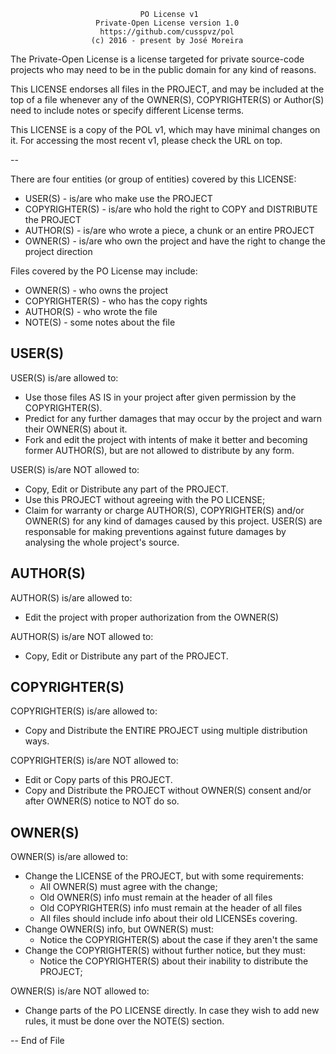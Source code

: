                                  PO License v1
                       Private-Open License version 1.0
                        https://github.com/cusspvz/pol
                      (c) 2016 - present by José Moreira

The Private-Open License is a license targeted for private source-code projects
who may need to be in the public domain for any kind of reasons.

This LICENSE endorses all files in the PROJECT, and may be included at the top
of a file whenever any of the OWNER(S), COPYRIGHTER(S) or Author(S) need to
include notes or specify different License terms.

This LICENSE is a copy of the POL v1, which may have minimal changes on it.
For accessing the most recent v1, please check the URL on top.

--

There are four entities (or group of entities) covered by this LICENSE:
- USER(S) - is/are who make use the PROJECT
- COPYRIGHTER(S) - is/are who hold the right to COPY and DISTRIBUTE the PROJECT
- AUTHOR(S) - is/are who wrote a piece, a chunk or an entire PROJECT
- OWNER(S) - is/are who own the project and have the right to change the project
direction

Files covered by the PO License may include:
- OWNER(S) - who owns the project
- COPYRIGHTER(S) - who has the copy rights
- AUTHOR(S) - who wrote the file
- NOTE(S) - some notes about the file

## USER(S)

USER(S) is/are allowed to:
- Use those files AS IS in your project after given permission by the
COPYRIGHTER(S).
- Predict for any further damages that may occur by the project and warn their
OWNER(S) about it.
- Fork and edit the project with intents of make it better and becoming former
AUTHOR(S), but are not allowed to distribute by any form.

USER(S) is/are NOT allowed to:
- Copy, Edit or Distribute any part of the PROJECT.
- Use this PROJECT without agreeing with the PO LICENSE;
- Claim for warranty or charge AUTHOR(S), COPYRIGHTER(S) and/or OWNER(S) for
any kind of damages caused by this project. USER(S) are responsable for making
preventions against future damages by analysing the whole project's source.


## AUTHOR(S)

AUTHOR(S) is/are allowed to:
- Edit the project with proper authorization from the OWNER(S)

AUTHOR(S) is/are NOT allowed to:
- Copy, Edit or Distribute any part of the PROJECT.

## COPYRIGHTER(S)

COPYRIGHTER(S) is/are allowed to:
- Copy and Distribute the ENTIRE PROJECT using multiple distribution ways.

COPYRIGHTER(S) is/are NOT allowed to:
- Edit or Copy parts of this PROJECT.
- Copy and Distribute the PROJECT without OWNER(S) consent and/or after OWNER(S)
notice to NOT do so.

## OWNER(S)

OWNER(S) is/are allowed to:
- Change the LICENSE of the PROJECT, but with some requirements:
  - All OWNER(S) must agree with the change;
  - Old OWNER(S) info must remain at the header of all files
  - Old COPYRIGHTER(S) info must remain at the header of all files
  - All files should include info about their old LICENSEs covering.
- Change OWNER(S) info, but OWNER(S) must:
  - Notice the COPYRIGHTER(S) about the case if they aren't the same
- Change the COPYRIGHTER(S) without further notice, but they must:
  - Notice the COPYRIGHTER(S) about their inability to distribute the PROJECT;

OWNER(S) is/are NOT allowed to:
- Change parts of the PO LICENSE directly. In case they wish to add new rules,
it must be done over the NOTE(S) section.

--
End of File
